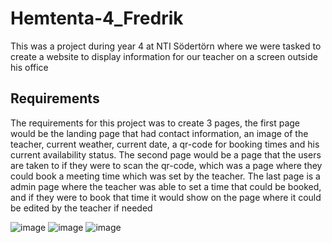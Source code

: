 # Hemtenta-4_Fredrik
This was a project during year 4 at NTI Södertörn where we were tasked to create a website to display information for our teacher on a screen outside his office

## Requirements
The requirements for this project was to create 3 pages, the first page would be the landing page that had contact information, an image of the teacher, current weather, current date, a qr-code for booking times and his current availability status.
The second page would be a page that the users are taken to if they were to scan the qr-code, which was a page where they could book a meeting time which was set by the teacher.
The last page is a admin page where the teacher was able to set a time that could be booked, and if they were to book that time it would show on the page where it could be edited by the teacher if needed

![image](https://github.com/MyNameJaeff/Hemtenta-4_Fredrik/assets/90324303/ddb49b5e-95e8-4287-9a9b-0608641f8e37)
![image](https://github.com/MyNameJaeff/Hemtenta-4_Fredrik/assets/90324303/92a82dce-a9c3-4094-84ba-268d2bcc079f)
![image](https://github.com/MyNameJaeff/Hemtenta-4_Fredrik/assets/90324303/464de5d6-0ba6-4c08-a96c-1872b9c4e674)
